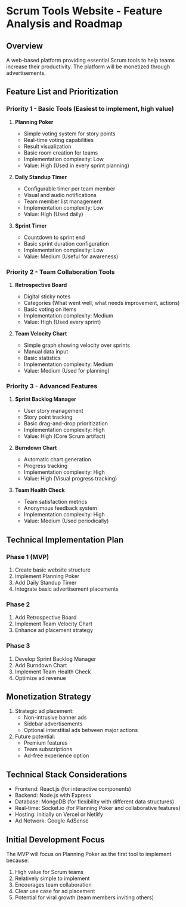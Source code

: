 # Scrum Tools Website - Feature Analysis and Roadmap

## Overview
A web-based platform providing essential Scrum tools to help teams increase their productivity. The platform will be monetized through advertisements.

## Feature List and Prioritization

### Priority 1 - Basic Tools (Easiest to implement, high value)
1. **Planning Poker**
   - Simple voting system for story points
   - Real-time voting capabilities
   - Result visualization
   - Basic room creation for teams
   - Implementation complexity: Low
   - Value: High (Used in every sprint planning)

2. **Daily Standup Timer**
   - Configurable timer per team member
   - Visual and audio notifications
   - Team member list management
   - Implementation complexity: Low
   - Value: High (Used daily)

3. **Sprint Timer**
   - Countdown to sprint end
   - Basic sprint duration configuration
   - Implementation complexity: Low
   - Value: Medium (Useful for awareness)

### Priority 2 - Team Collaboration Tools
1. **Retrospective Board**
   - Digital sticky notes
   - Categories (What went well, what needs improvement, actions)
   - Basic voting on items
   - Implementation complexity: Medium
   - Value: High (Used every sprint)

2. **Team Velocity Chart**
   - Simple graph showing velocity over sprints
   - Manual data input
   - Basic statistics
   - Implementation complexity: Medium
   - Value: Medium (Used for planning)

### Priority 3 - Advanced Features
1. **Sprint Backlog Manager**
   - User story management
   - Story point tracking
   - Basic drag-and-drop prioritization
   - Implementation complexity: High
   - Value: High (Core Scrum artifact)

2. **Burndown Chart**
   - Automatic chart generation
   - Progress tracking
   - Implementation complexity: High
   - Value: High (Visual progress tracking)

3. **Team Health Check**
   - Team satisfaction metrics
   - Anonymous feedback system
   - Implementation complexity: High
   - Value: Medium (Used periodically)

## Technical Implementation Plan

### Phase 1 (MVP)
1. Create basic website structure
2. Implement Planning Poker
3. Add Daily Standup Timer
4. Integrate basic advertisement placements

### Phase 2
1. Add Retrospective Board
2. Implement Team Velocity Chart
3. Enhance ad placement strategy

### Phase 3
1. Develop Sprint Backlog Manager
2. Add Burndown Chart
3. Implement Team Health Check
4. Optimize ad revenue

## Monetization Strategy
1. Strategic ad placement:
   - Non-intrusive banner ads
   - Sidebar advertisements
   - Optional interstitial ads between major actions
2. Future potential:
   - Premium features
   - Team subscriptions
   - Ad-free experience option

## Technical Stack Considerations
- Frontend: React.js (for interactive components)
- Backend: Node.js with Express
- Database: MongoDB (for flexibility with different data structures)
- Real-time: Socket.io (for Planning Poker and collaborative features)
- Hosting: Initially on Vercel or Netlify
- Ad Network: Google AdSense

## Initial Development Focus
The MVP will focus on Planning Poker as the first tool to implement because:
1. High value for Scrum teams
2. Relatively simple to implement
3. Encourages team collaboration
4. Clear use case for ad placement
5. Potential for viral growth (team members inviting others)
